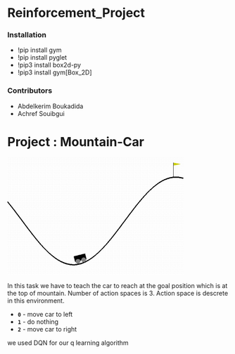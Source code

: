 # Reinforcement_Project

### Installation 
- !pip install gym 
- !pip install pyglet
- !pip3 install box2d-py
- !pip3 install gym[Box_2D]

### Contributors 
- Abdelkerim Boukadida 
- Achref Souibgui 

# Project : Mountain-Car
<img src=mountain_car.gif width="400">

In this task we have to teach the car to reach at the goal position which is at the top of mountain. Number of action spaces is 3. Action space is descrete in this environment.
- **`0`** - move car to left
- **`1`** - do nothing
- **`2`** - move car to right

we used DQN for our q learning algorithm 
